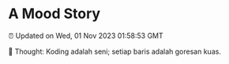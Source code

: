 # A Mood Story

⏰ Updated on Wed, 01 Nov 2023 01:58:53 GMT

💭 Thought: Koding adalah seni; setiap baris adalah goresan kuas.

